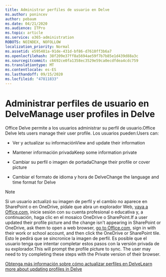 ```yaml
---
title: Administrar perfiles de usuario en Delve
ms.author: ponincev
author: pebaum
ms.date: 04/21/2020
ms.audience: ITPro
ms.topic: article
ms.service: o365-administration
ROBOTS: NOINDEX, NOFOLLOW
localization_priority: Normal
ms.assetid: e595481a-91de-431d-bf86-d7610ff3b6a7
ms.openlocfilehash: 38f209e37ff8a5694ae59f7b7b85e1d439d88a3c
ms.sourcegitcommit: c6692ce0fa1358ec3529e59ca0ecdfdea4cdc759
ms.translationtype: MT
ms.contentlocale: es-ES
ms.lasthandoff: 09/15/2020
ms.locfileid: "47811833"
---
```

# <a name="manage-user-profiles-in-delve"></a><span data-ttu-id="d559e-102">Administrar perfiles de usuario en Delve</span><span class="sxs-lookup"><span data-stu-id="d559e-102">Manage user profiles in Delve</span></span>

<span data-ttu-id="d559e-103">Office Delve permite a los usuarios administrar su perfil de usuario.</span><span class="sxs-lookup"><span data-stu-id="d559e-103">Office Delve lets users manage their user profile.</span></span> <span data-ttu-id="d559e-104">Los usuarios pueden:</span><span class="sxs-lookup"><span data-stu-id="d559e-104">Users can:</span></span>
  
- <span data-ttu-id="d559e-105">Ver y actualizar su información</span><span class="sxs-lookup"><span data-stu-id="d559e-105">View and update their information</span></span>
    
- <span data-ttu-id="d559e-106">Mantener información privada</span><span class="sxs-lookup"><span data-stu-id="d559e-106">Keep some information private</span></span>
    
- <span data-ttu-id="d559e-107">Cambiar su perfil o imagen de portada</span><span class="sxs-lookup"><span data-stu-id="d559e-107">Change their profile or cover picture</span></span>
    
- <span data-ttu-id="d559e-108">Cambiar el formato de idioma y hora de Delve</span><span class="sxs-lookup"><span data-stu-id="d559e-108">Change the language and time format for Delve</span></span>
    
> [!NOTE]
> <span data-ttu-id="d559e-109">Si un usuario actualizó su imagen de perfil y el cambio no aparece en SharePoint o en OneDrive, pídale que abra un explorador Web, [vaya a Office.com](https://www.office.com), inicie sesión con su cuenta profesional o educativa y, a continuación, haga clic en el mosaico OneDrive o SharePoint.</span><span class="sxs-lookup"><span data-stu-id="d559e-109">If a user updated their profile picture and the change isn't appearing in SharePoint or OneDrive, ask them to open a web browser, [go to Office.com](https://www.office.com), sign in with their work or school account, and then click the OneDrive or SharePoint tile.</span></span> <span data-ttu-id="d559e-110">Esto le pedirá que se sincronice la imagen de perfil. Es posible que el usuario tenga que intentar completar estos pasos con la versión privada de su explorador.</span><span class="sxs-lookup"><span data-stu-id="d559e-110">This will prompt the profile picture to sync. The user may need to try completing these steps with the Private version of their browser.</span></span> 
  
[<span data-ttu-id="d559e-111">Obtenga más información sobre cómo actualizar perfiles en Delve</span><span class="sxs-lookup"><span data-stu-id="d559e-111">Learn more about updating profiles in Delve</span></span>](https://go.microsoft.com/fwlink/?linkid=735070)
  

